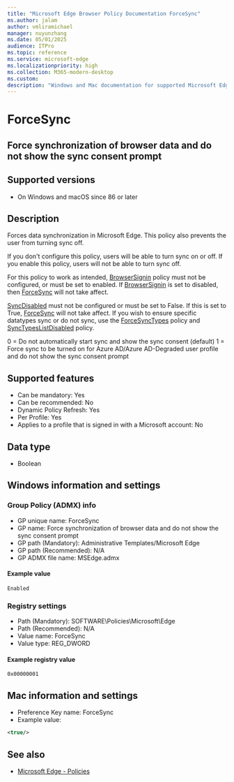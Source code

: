 ```yaml
---
title: "Microsoft Edge Browser Policy Documentation ForceSync"
ms.author: jalam
author: vmliramichael
manager: nuyunzhang
ms.date: 05/01/2025
audience: ITPro
ms.topic: reference
ms.service: microsoft-edge
ms.localizationpriority: high
ms.collection: M365-modern-desktop
ms.custom:
description: "Windows and Mac documentation for supported Microsoft Edge Browser policy: Force synchronization of browser data and do not show the sync consent prompt"
---
```


<!--THIS FILE IS AUTOMATICALLY GENERATED. MANUAL CHANGES WILL BE OVERWRITTEN.-->
<!--Please contact the Microsoft Edge Manageability team with any questions.-->

# ForceSync

## Force synchronization of browser data and do not show the sync consent prompt


## Supported versions

- On Windows and macOS since 86 or later

## Description

Forces data synchronization in Microsoft Edge. This policy also prevents the user from turning sync off.

If you don't configure this policy, users will be able to turn sync on or off. If you enable this policy, users will not be able to turn sync off.

For this policy to work as intended,
[BrowserSignin](BrowserSignin.md) policy must not be configured, or must be set to enabled. If [BrowserSignin](BrowserSignin.md) is set to disabled, then [ForceSync](ForceSync.md) will not take affect.

[SyncDisabled](SyncDisabled.md) must not be configured or must be set to False. If this is set to True, [ForceSync](ForceSync.md) will not take affect. If you wish to ensure specific datatypes sync or do not sync, use the [ForceSyncTypes](ForceSyncTypes.md) policy and [SyncTypesListDisabled](SyncTypesListDisabled.md) policy.

0 = Do not automatically start sync and show the sync consent (default)
1 = Force sync to be turned on for Azure AD/Azure AD-Degraded user profile and do not show the sync consent prompt

## Supported features

- Can be mandatory: Yes
- Can be recommended: No
- Dynamic Policy Refresh: Yes
- Per Profile: Yes
- Applies to a profile that is signed in with a Microsoft account: No

## Data type

- Boolean

## Windows information and settings

### Group Policy (ADMX) info

- GP unique name: ForceSync
- GP name: Force synchronization of browser data and do not show the sync consent prompt
- GP path (Mandatory): Administrative Templates/Microsoft Edge
- GP path (Recommended): N/A
- GP ADMX file name: MSEdge.admx

#### Example value

```
Enabled
```

### Registry settings

- Path (Mandatory): SOFTWARE\Policies\Microsoft\Edge
- Path (Recommended): N/A
- Value name: ForceSync
- Value type: REG_DWORD

#### Example registry value

```
0x00000001
```


## Mac information and settings

- Preference Key name: ForceSync
- Example value:

```xml
<true/>
```

## See also
- [Microsoft Edge - Policies](../microsoft-edge-policies.md)
